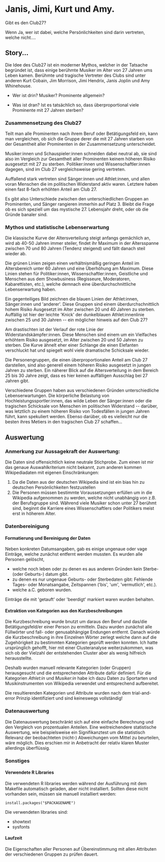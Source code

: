 # Janis, Jimi, Kurt und Amy. 
Gibt es den Club27?

Wenn Ja, wer ist dabei, welche Persönlichkeiten sind darin vertreten, welche nicht.... 

## Story...

Die Idee des Club27 ist ein moderner Mythos, welcher in der Tatsache begründet ist, dass einige berühmte Musiker im Alter von 27 Jahren ums Leben kamen. Berühmte und tragische Vertreter des Clubs sind unter anderen Kurt Cobain, Jim Morrison, Jimi Hendrix, Janis Joplin und Amy Whinehouse. 

* Wer ist drin? Musiker? Prominente allgemein? 

* Was ist dran? Ist es tatsächlich so, dass überproportional viele Prominente mit 27 Jahren sterben? 

### Zusammensetzung des Club27

Teilt man alle Prominenten nach ihrem Beruf oder Betätigungsfeld ein, kann man vergleichen, ob sich die Gruppe derer die mit 27 Jahren starben von der Gesamtheit aller Prominenten in der Zusammensetzung unterscheidet. 

Musiker:innen und Schauspieler:innen schneiden dabei neutral ab, sie sind also im Vergleich zur Gesamtheit aller Prominenten keinem höheren Risiko ausgesetzt mit 27 zu sterben. Politiker:innen und Wissenschaftler:innen dagegen, sind im Club 27 vergleichsweise gering vertreten.

Auffallend stark vertreten sind Sänger:innen und Athlet:innen, und allen voran Menschen die im politischen Widerstand aktiv waren. Letztere haben einen fast 8-fach erhöhten Anteil am Club 27. 

Es gibt also Unterschiede zwischen den unterschiedlichen Gruppen an Prominenten, und Sänger rangieren immerhin auf Platz 3. Bleibt die Frage ob es sich speziell um das mystische 27. Lebensjahr dreht, oder ob die Gründe banaler sind. 

### Mythos und statistische Lebenserwartung

Die klassische Kurve der Altersverteilung steigt anfangs gemächlich an, wird ab 40-50 Jahren immer steiler, findet ihr Maximum in der Altersspanne zwischen 70 und 80 Jahren (Tendenz steigend) und fällt danach steil wieder ab. 

Die grünen Linien zeigen einen verhältnismäßig geringen Anteil im Altersbereich unter 60 Jahren und eine Überhöhung am Maximum. Diese Linien stehen für Politiker:innen, Wissenschaftler:innen, Geistliche und Menschen aus dem Showbusiness (Regisseure, Moderatoren, Kabarettisten, etc.), welche demnach eine überdurchschnittliche Lebenserwartung haben.  

Ein gegenteiliges Bild zeichnen die blauen Linien der Athlet:innen, Sänger:innen und 'anderer'. Diese Gruppen sind einem überdurchschnittlich hohem Risiko Ausgesetzt im Alter zwischen 20 und 40 Jahren zu sterben. Auffällig ist hier der leichte 'Knick' der dunkelblauen Athlet:innenlinie zwischen 25 und 30 Jahren -- ein möglicher hinweis auf den Club 27?

Am drastischten ist der Verlauf der rote Linie der Widerstandskämpfer:innen. Diese Menschen sind einem um ein Vielfaches erhöhtem Risiko ausgesetzt, im Alter zwischen 20 und 50 Jahren zu sterben. Die Kurve ähnelt eher einer Schlange die einen Elefanten verschluckt hat und spiegelt wohl viele dramatische Schicksale wieder. 

Die Personengruppen, die einen überproportionalen Anteil am Club 27 darstellen, sind also generell einem höheren Risiko ausgesetzt in jungen Jahren zu sterben. Ein näherer Blick auf die Altersverteilung in dem Bereich 25 bis 30 Jahre zeigt, dass es hier keinen auffälligen Ausschlag bei 27 Jahren gibt. 

Verschiedene Gruppen haben aus verschiedenen Gründen unterschiedliche Lebenserwartungen. Die körperliche Belastung von Hochleistungssportler:innen, das wilde Leben der Sänger:innen oder die tragischen Schicksale von Menschen im politischen Widerstand -- darüber, was letztlich zu einem höheren Risiko von Todesfällen in jungen Jahren führt, kann spekuliert werden. Ebenso darüber, ob es vielleicht nur die besten ihres Metiers in den tragischen Club 27 schaffen... 

## Auswertung
### Anmerkung zur Aussagekraft der Auswertung: 

Die Daten sind offensichtlich keine neutrale Stichprobe. Zum einen ist mir das genaue Auswahlkriterium nicht bekannt, zum anderen kommen Wikipediadaten mit eigenen Einschränkungen: 
1. Da die Daten aus der deutschen Wikipedia sind ist ein bias hin zu deutschen Persönlichkeiten festzustellen
2. Die Personen müssen bestimmte Voraussetzungen erfüllen um in die Wikipedia aufgenommen zu werden, welche nicht unabhängig von z.B. der Berufsgruppe sind. Während viele Musiker schon unter 27 berühmt sind, beginnt die Karriere eines Wissenschaftlers oder Politikers meist erst in höherem Alter. 

### Datenbereinigung
#### Formatierung und Bereinigung der Daten
Neben konkreten Datumsangaben, gab es einige ungenaue oder vage Einträge, welche zunächst entfernt werden mussten. Es wurden alle Personen gelöscht,  

* welche noch leben oder zu denen es aus anderen Gründen kein Sterbe- (oder Geburts-) datum gibt. 
* zu denen es nur ungenaue Geburts- oder Sterbedaten gibt: Fehlende Tages- oder Monatsangabe, Zeitspannen ('bis', 'um', 'vermutlich', etc.). 
* welche a.C. geboren wurden.   

Einträge die mit 'getauft' oder 'beerdigt' markiert waren wurden behalten. 

#### Extraktion von Kategorien aus den Kurzbeschreibungen
Die Kurzbeschreibung wurde bnutzt um daraus den Beruf und das/die Betätigungsfeld/er einer Person zu ermitteln. Dazu wurden zunächst alle Füllwörter und fall- oder genusabhängige Endungen entfernt. Danach würde die Kurzbeschreibung in ihre Einzelnen Wörter zerlegt welche dann auf die Zugehörigkeit zu bestimmten Kategorien geprüft werden konnten. Ich hatte ursprünglich gehofft, hier mit einer Clusteranalyse weiterzukommen, was sich ob der Vielzahl der entstehenden Cluster aber als wenig hilfreich herausstellte.

Deshalb wurden manuell relevante Kategorien (oder Gruppen) herausgesucht und die entsprechenden Attribute dafür definiert. Für die Kategorien *Athlet:in* und *Musiker:in* habe ich dazu Daten zu Sportarten und Musikinstrumenten von Wikipedia verwendet und entsprechend aufbereitet.  

Die resultierenden Kategorien und Attribute wurden nach dem trial-and-error Prinzip identifiziert und sind keineswegs vollständig! 

### Datenauswertung
Die Datenauswertung beschränkt sich auf eine einfache Berechnung und den Vergleich von prozentualen Anteilen. Eine weitreichendere statistische Auswertung, wie beispielsweise ein Signifikanztest um die statistisch Relevanz der beobachteten (nicht-) Abweichungen vom Mittel zu beurteilen, wäre möglich. Dies erschien mir in Anbetracht der relativ klaren Muster allerdings überflüssig. 

### Sonstiges
#### Verwendete R Libraries 
Die verwendeten R libraries werden während der Ausführung mit dem Makefile automatisch geladen, aber nicht installiert. Sollten diese nicht vorhanden sein, müssen sie manuell installiert werden: 

	install.packages("$PACKAGENAME")

Die verwendeten libraries sind: 

* showtext
* sysfonts
#### Laufzeit
Die Eigenschaften aller Personen auf Übereinstimmung mit allen Attributen der verschiedenen Gruppen zu prüfen dauert.

